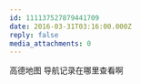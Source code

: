 ```yaml
---
id: 111137527879441709
date: 2016-03-31T03:16:00.000Z
reply: false
media_attachments: 0
---
```


高德地图 导航记录在哪里查看啊 ​​​​

